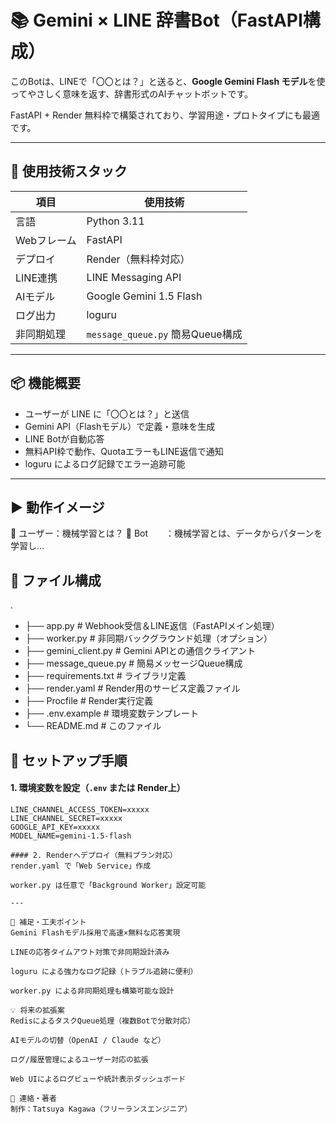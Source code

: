 # 📚 Gemini × LINE 辞書Bot（FastAPI構成）

このBotは、LINEで「〇〇とは？」と送ると、**Google Gemini Flash モデル**を使ってやさしく意味を返す、辞書形式のAIチャットボットです。

FastAPI + Render 無料枠で構築されており、学習用途・プロトタイプにも最適です。

---

## 🔧 使用技術スタック

| 項目         | 使用技術                         |
|--------------|----------------------------------|
| 言語         | Python 3.11                      |
| Webフレーム  | FastAPI                          |
| デプロイ     | Render（無料枠対応）            |
| LINE連携     | LINE Messaging API               |
| AIモデル     | Google Gemini 1.5 Flash          |
| ログ出力     | loguru                           |
| 非同期処理   | `message_queue.py` 簡易Queue構成 |

---

## 📦 機能概要

- ユーザーが LINE に「〇〇とは？」と送信  
- Gemini API（Flashモデル）で定義・意味を生成  
- LINE Botが自動応答  
- 無料API枠で動作、QuotaエラーもLINE返信で通知  
- loguru によるログ記録でエラー追跡可能  

---

## ▶️ 動作イメージ
👤 ユーザー：機械学習とは？
🤖 Bot　　：機械学習とは、データからパターンを学習し…

## 📁 ファイル構成

.
- ├── app.py # Webhook受信＆LINE返信（FastAPIメイン処理）
- ├── worker.py # 非同期バックグラウンド処理（オプション）
- ├── gemini_client.py # Gemini APIとの通信クライアント
- ├── message_queue.py # 簡易メッセージQueue構成
- ├── requirements.txt # ライブラリ定義
- ├── render.yaml # Render用のサービス定義ファイル
- ├── Procfile # Render実行定義
- ├── .env.example # 環境変数テンプレート
- └── README.md # このファイル

## 🚀 セットアップ手順

#### 1. 環境変数を設定（`.env` または Render上）

```env
LINE_CHANNEL_ACCESS_TOKEN=xxxxx
LINE_CHANNEL_SECRET=xxxxx
GOOGLE_API_KEY=xxxxx
MODEL_NAME=gemini-1.5-flash

#### 2. Renderへデプロイ（無料プラン対応）
render.yaml で「Web Service」作成

worker.py は任意で「Background Worker」設定可能

---

📝 補足・工夫ポイント
Gemini Flashモデル採用で高速×無料な応答実現

LINEの応答タイムアウト対策で非同期設計済み

loguru による強力なログ記録（トラブル追跡に便利）

worker.py による非同期処理も構築可能な設計

💡 将来の拡張案
RedisによるタスクQueue処理（複数Botで分散対応）

AIモデルの切替（OpenAI / Claude など）

ログ/履歴管理によるユーザー対応の拡張

Web UIによるログビューや統計表示ダッシュボード

📮 連絡・著者
制作：Tatsuya Kagawa（フリーランスエンジニア）
